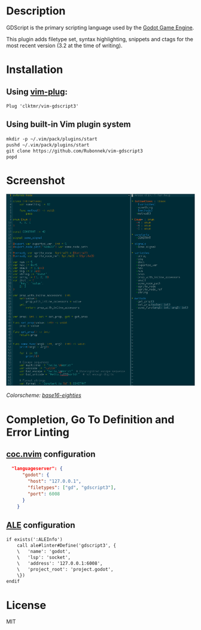 # Description
GDScript is the primary scripting language used by the [Godot Game Engine](https://godotengine.org/).

This plugin adds filetype set, syntax highlighting, snippets and ctags for the most recent version (3.2 at the time of writing).

# Installation
## Using [vim-plug](https://github.com/junegunn/vim-plug):

```
Plug 'clktmr/vim-gdscript3'
```

## Using built-in Vim plugin system

```
mkdir -p ~/.vim/pack/plugins/start
pushd ~/.vim/pack/plugins/start
git clone https://github.com/Rubonnek/vim-gdscript3
popd
```

# Screenshot
![Screenshot](screenshot.png)

*Colorscheme: [base16-eighties](https://github.com/chriskempson/base16-vim)*

# Completion, Go To Definition and Error Linting

## [coc.nvim](https://github.com/neoclide/coc.nvim)  configuration
```json
  "languageserver": {
      "godot": {
        "host": "127.0.0.1",
        "filetypes": ["gd", "gdscript3"],
        "port": 6008
      }
    }
```
## [ALE](https://github.com/dense-analysis/ale) configuration
```vimscript
if exists(':ALEInfo')
	call ale#linter#Define('gdscript3', {
	\   'name': 'godot',
	\   'lsp': 'socket',
	\   'address': '127.0.0.1:6008',
	\   'project_root': 'project.godot',
	\})
endif
```
# License
MIT
